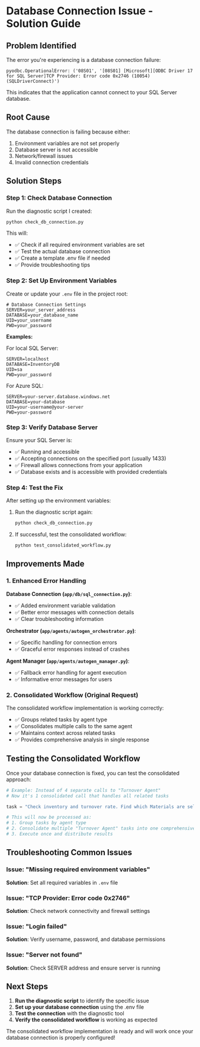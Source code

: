 # Database Connection Issue - Solution Guide

## Problem Identified

The error you're experiencing is a database connection failure:
```
pyodbc.OperationalError: ('08S01', '[08S01] [Microsoft][ODBC Driver 17 for SQL Server]TCP Provider: Error code 0x2746 (10054) (SQLDriverConnect)')
```

This indicates that the application cannot connect to your SQL Server database.

## Root Cause

The database connection is failing because either:
1. Environment variables are not set properly
2. Database server is not accessible
3. Network/firewall issues
4. Invalid connection credentials

## Solution Steps

### Step 1: Check Database Connection

Run the diagnostic script I created:

```bash
python check_db_connection.py
```

This will:
- ✅ Check if all required environment variables are set
- ✅ Test the actual database connection
- ✅ Create a template .env file if needed
- ✅ Provide troubleshooting tips

### Step 2: Set Up Environment Variables

Create or update your `.env` file in the project root:

```env
# Database Connection Settings
SERVER=your_server_address
DATABASE=your_database_name
UID=your_username
PWD=your_password
```

**Examples:**

For local SQL Server:
```env
SERVER=localhost
DATABASE=InventoryDB
UID=sa
PWD=your_password
```

For Azure SQL:
```env
SERVER=your-server.database.windows.net
DATABASE=your-database
UID=your-username@your-server
PWD=your-password
```

### Step 3: Verify Database Server

Ensure your SQL Server is:
- ✅ Running and accessible
- ✅ Accepting connections on the specified port (usually 1433)
- ✅ Firewall allows connections from your application
- ✅ Database exists and is accessible with provided credentials

### Step 4: Test the Fix

After setting up the environment variables:

1. Run the diagnostic script again:
   ```bash
   python check_db_connection.py
   ```

2. If successful, test the consolidated workflow:
   ```bash
   python test_consolidated_workflow.py
   ```

## Improvements Made

### 1. Enhanced Error Handling

**Database Connection (`app/db/sql_connection.py`)**:
- ✅ Added environment variable validation
- ✅ Better error messages with connection details
- ✅ Clear troubleshooting information

**Orchestrator (`app/agents/autogen_orchestrator.py`)**:
- ✅ Specific handling for connection errors
- ✅ Graceful error responses instead of crashes

**Agent Manager (`app/agents/autogen_manager.py`)**:
- ✅ Fallback error handling for agent execution
- ✅ Informative error messages for users

### 2. Consolidated Workflow (Original Request)

The consolidated workflow implementation is working correctly:
- ✅ Groups related tasks by agent type
- ✅ Consolidates multiple calls to the same agent
- ✅ Maintains context across related tasks
- ✅ Provides comprehensive analysis in single response

## Testing the Consolidated Workflow

Once your database connection is fixed, you can test the consolidated approach:

```python
# Example: Instead of 4 separate calls to "Turnover Agent"
# Now it's 1 consolidated call that handles all related tasks

task = "Check inventory and turnover rate. Find which Materials are selling fast and which are slow"

# This will now be processed as:
# 1. Group tasks by agent type
# 2. Consolidate multiple "Turnover Agent" tasks into one comprehensive request
# 3. Execute once and distribute results
```

## Troubleshooting Common Issues

### Issue: "Missing required environment variables"
**Solution**: Set all required variables in `.env` file

### Issue: "TCP Provider: Error code 0x2746"
**Solution**: Check network connectivity and firewall settings

### Issue: "Login failed"
**Solution**: Verify username, password, and database permissions

### Issue: "Server not found"
**Solution**: Check SERVER address and ensure server is running

## Next Steps

1. **Run the diagnostic script** to identify the specific issue
2. **Set up your database connection** using the .env file
3. **Test the connection** with the diagnostic tool
4. **Verify the consolidated workflow** is working as expected

The consolidated workflow implementation is ready and will work once your database connection is properly configured!
